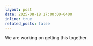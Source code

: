 ```yaml
---
layout: post
date: 2025-08-18 17:00:00-0400
inline: true
related_posts: false
---
```


We are working on getting this together.
